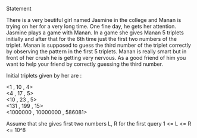 Statement

There is a very beutiful girl named Jasmine in the college and Manan is trying on her for a very long time. One fine day, he gets her attention. Jasmine plays a game with Manan.
In a game she gives Manan 5 triplets initially and after that for the 6th time just the first two numbers of the triplet. Manan is supposed to guess the third number of the triplet correctly by observing the pattern in the first 5 triplets.
Manan is really smart but in front of her crush he is getting very nervous. As a good friend of him you want to help your friend by correctly guessing the third number.

Initial triplets given by her are :

<1 , 10 , 4>     
<4 , 17 , 5>     
<10 , 23 , 5>     
<131 , 199 , 15>     
<1000000 , 10000000 , 586081>     

Assume that she gives first two numbers L, R for the first query
1 <= L <= R <= 10^8

  
 
